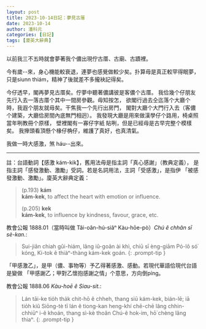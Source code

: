 ```yaml
---
layout: post
title: 2023-10-14日記：夢見古厝 
date: 2023-10-14 
author: 潘科元
categories: [日記]
tags: [廈英大辭典]
---
```


以前我三不五時就會夢著我个儂出現佇古厝、古廟、古蹟裡。

今有歲\--來，身心機能較衰退，連夢也感覺做較少矣。扑算毋是真正較罕得眠夢，
只是siunn thiám，精神了後就差不多攏袂記得矣。

今仔透早，閣再夢見古厝矣。佇夢中聽著儂講彼是客儂个古厝。 
我佮幾个仔朋友先行入去一落古厝个其中一間房參觀。毋知按怎，
欲閣行過去仝迄落个大廳个時，我遐个朋友就毋矣。干焦我一个先行出房門，
閣對大廳个大門行入去（客儂个建築，大廳佮房間內底無門相迥）。
我發現大廳是用來做漢學仔个路用，椅桌照當年咧教冊个原樣，
壁裡閣有一寡仔字紙 貼咧，但是已經毋是古早完整个模樣矣。
我攑頭看頂懸个椽仔桷仔，維護了真好，也真清氣。

我做一時大感激，煞 háu\--出來。

---

註：台語動詞【感激 kám-kik】，舊用法毋是指主詞「真心感謝」（教典定義），
是指主詞「感發激動、激勵」受詞。若是名詞用法，主詞「受感激」，是指伊
「被感發激動、激勵」。廈英大辭典定義：

> (p.193) **kám**  
> **kám-kek**, to affect the heart with emotion or influence.
>
> (p.205) **kek**  
> **kám-kek**, to influence by kindness, favour, grace, etc.

教會公報 1888.01（當時叫做 Tâi-oân-hú-siâⁿ Kàu-hōe-pò）*Chú ê chhân sī sè-kan.*:

> Sui-jiân chiah gûi-hiám, lâng iû-goân ài khì, chiū sī èng-giām Pó-lô só͘ kóng,
> Ki-tok ê thiàⁿ-thàng kám-kek goán.
{: .prompt-tip }

「甲感激乙」，是甲（儂、事物等）予乙得著感激、感動。若現代華語佮現代台語是變做
「甲感謝乙；甲對乙懷抱感謝之情」个意思，方向倒píng。

教會公報 1888.06 *Kàu-hoē ê Siau-sit.*:

> Lán tāi-ke tio̍h tha̍k chit-hō ê chheh, thang siū kám-kek, bián-lē;
> iā tio̍h kiû Siōng-tè tī lán ê tiong-kan heng-khí chē-chē lâng chhin-chhiūⁿ
> i-ê khoán, thang sì-kè thoân Chú-ê hok-im, hō͘ chèng lâng thiaⁿ.
{: .prompt-tip }

